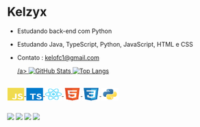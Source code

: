 # Kelzyx


- Estudando back-end com Python 
- Estudando Java, TypeScript, Python, JavaScript, HTML e CSS
- Contato : kelofc1@gmail.com

  <a href="https://github.com/Kelzyx">/a>
 ![GitHub Stats](https://github-readme-stats.vercel.app/api?username=Kelzyx&show_icons=true&hide_border=true&title_color=ff0000&text_color=ff0000&icon_color=ff0000&locale=pt-br&bg_color=000000&border_radius=15&hide_title=true)  ![Top Langs](https://github-readme-stats.vercel.app/api/top-langs/?username=Kelzyx&layout=compact&langs_count=16&bg_color=000000&hide_border=true&title_color=ff0000&text_color=ffffff&card_width=300) 

<div style="display: inline_block"><br>
  <img align="center" alt="KelJs" height="30" width="40" src="https://raw.githubusercontent.com/devicons/devicon/master/icons/javascript/javascript-plain.svg">
  <img align="center" alt="KelTs" height="30" width="40" src="https://raw.githubusercontent.com/devicons/devicon/master/icons/typescript/typescript-plain.svg">
  <img align="center" alt="KelReact" height="30" width="40" src="https://raw.githubusercontent.com/devicons/devicon/master/icons/react/react-original.svg">
  <img align="center" alt="KelHTML" height="30" width="40" src="https://raw.githubusercontent.com/devicons/devicon/master/icons/html5/html5-original.svg">
  <img align="center" alt="KelCSS" height="30" width="40" src="https://raw.githubusercontent.com/devicons/devicon/master/icons/css3/css3-original.svg">
  <img align="center" alt="KelPython" height="30" width="40" src="https://raw.githubusercontent.com/devicons/devicon/master/icons/python/python-original.svg">
</div>

##
<div> 
  <a href="https://www.instagram.com/kel.zyxx/" target="_blank"><img src="https://img.shields.io/badge/-Instagram-%23E4405F?style=for-the-badge&logo=instagram&logoColor=white" target="_blank"></a>
  <a href="#" target="_blank"><img src="https://img.shields.io/badge/kel.mp4-7289DA?style=for-the-badge&logo=discord&logoColor=white" target="_blank"></a> 
  <a href = "mailto:kelofc1@gmail.com"><img src="https://img.shields.io/badge/-Gmail-%23333?style=for-the-badge&logo=gmail&logoColor=white" target="_blank"></a>
  <a href="https://www.linkedin.com/in/ezequiel-a-kretzschmar-aa45132a9/" target="_blank"><img src="https://img.shields.io/badge/-LinkedIn-%230077B5?style=for-the-badge&logo=linkedin&logoColor=white" target="_blank"></a> 
  
</div>
